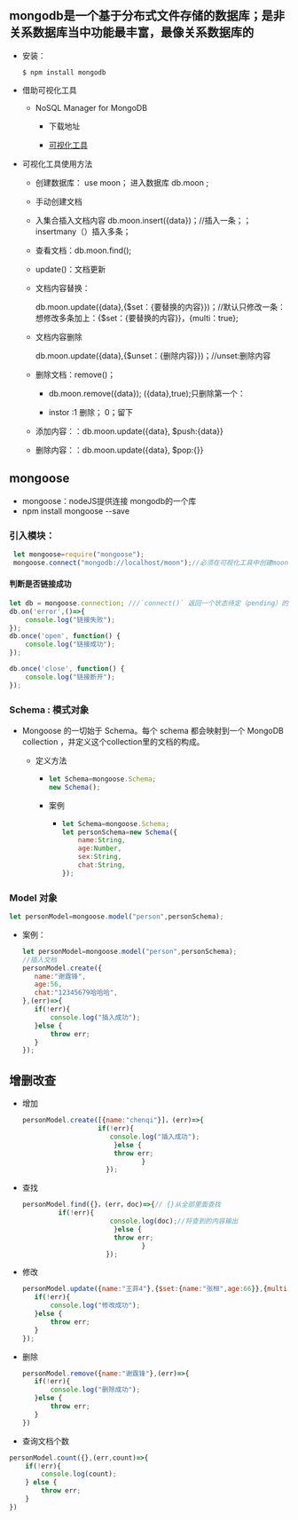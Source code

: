 ## mongodb是一个基于分布式文件存储的数据库；是非关系数据库当中功能最丰富，最像关系数据库的

+ 安装：

  ```npm
  $ npm install mongodb
  ```
  
+ 借助可视化工具
  
  + NoSQL Manager for MongoDB
  
    +  下载地址
  
      + <a href="https://www.mongodbmanager.com/">可视化工具</a>
  
          
  
+ 可视化工具使用方法
  
  +  创建数据库： use moon；  进入数据库 db.moon ;
  
   + 手动创建文档 
  
    +  入集合插入文档内容   db.moon.insert({data})；//插入一条；； insertmany（）插入多条；
  
    +  查看文档：db.moon.find();
  
    +  update()：文档更新
  
    + 文档内容替换：   
  
        db.moon.update({data},{$set：{要替换的内容}})；//默认只修改一条：想修改多条加上：{$set：{要替换的内容}}，{multi：true};
  
    + 文档内容删除
  
        db.moon.update({data},{$unset：{删除内容}})；//unset:删除内容
  
    + 删除文档：remove()；
  
        + db.moon.remove({data});  ({data},true);只删除第一个：
  
        +  instor :1 删除；  0；留下
  
    + 添加内容：：db.moon.update({data}, $push:{data}}
  
    + 删除内容：：db.moon.update({data}, $pop:{}}
  
## mongoose

  - mongoose：nodeJS提供连接 mongodb的一个库
  - npm install mongoose --save

  

  ### 引入模块：
  ```javascript
   let mongoose=require("mongoose");
   mongoose.connect("mongodb://localhost/moon");//必须在可视化工具中创建moon文档
  ```
#### 判断是否链接成功

```javascript
let db = mongoose.connection; ///`connect()` 返回一个状态待定（pending）的连接
db.on('error',()=>{
    console.log("链接失败");
});
db.once('open', function() {
    console.log("链接成功");
});

db.once('close', function() {
    console.log("链接断开");
});
```

###   Schema   : 模式对象

+ Mongoose 的一切始于 Schema。每个 schema 都会映射到一个 MongoDB
  collection ，并定义这个collection里的文档的构成。

  + 定义方法

    + ```javascript
      let Schema=mongoose.Schema;
      new Schema();
      ```

    + 案例

      + ```javascript
        let Schema=mongoose.Schema;
        let personSchema=new Schema({
            name:String,
            age:Number,
            sex:String,
            chat:String,
        });
        ```

###   Model 对象

  ```javascript
let personModel=mongoose.model("person",personSchema);
  ```

+ 案例：

   ```javascript
  let personModel=mongoose.model("person",personSchema);
  //插入文档
  personModel.create({
      name:"谢霆锋",
      age:56,
      chat:"12345679哈哈哈",
  },(err)=>{
      if(!err){
          console.log("插入成功");
      }else {
          throw err;
      }
  });
  ```

## 增删改查

+ 增加

   ```javascript
  personModel.create([{name:"chenqi"}]，(err)=>{
                      if(!err){
                         console.log("插入成功");
                          }else {        
                          throw err;
                                 }
                        });
  ```

  

+ 查找

   ```javascript
  personModel.find({}，(err，doc)=>{// {}从全部里面查找
            if(!err){
                         console.log(doc);//将查到的内容输出
                          }else {        
                          throw err;
                                 }
                        });
  ```

+ 修改

   ```javascript
  personModel.update({name:"王菲4"},{$set:{name:"张桓",age:66}},{multi:true},(err)=>{
      if(!err){
          console.log("修改成功");
      }else {
          throw err;
      }
  });
  ```

+ 删除

   ```javascript
  personModel.remove({name:"谢霆锋"},(err)=>{
      if(!err){
          console.log("删除成功");
      }else {
          throw err;
      }
  })
  ```

+  查询文档个数

  ```javascript
  personModel.count({},(err,count)=>{
      if(!err){
          console.log(count);
      } else {
          throw err;
      }
  })
  ```

  

